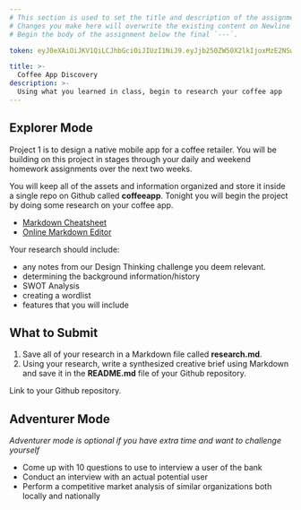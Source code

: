 ```yaml
---
# This section is used to set the title and description of the assignment on Newline. Do not edit `token`.
# Changes you make here will overwrite the existing content on Newline when synced via Github.
# Begin the body of the assignment below the final `---`.

token: eyJ0eXAiOiJKV1QiLCJhbGciOiJIUzI1NiJ9.eyJjb250ZW50X2lkIjoxMzE2NSwiY29udGVudF90eXBlIjoiQXNzaWdubWVudCJ9.4z8jAb0qdyctT4HGEYOFPjTUd_Y9hRTkiip7Sd21y2k

title: >-
  Coffee App Discovery
description: >-
  Using what you learned in class, begin to research your coffee app
---
```

## Explorer Mode

Project 1 is to design a native mobile app for a coffee retailer. You will be building on this project in stages through your daily and weekend homework assignments over the next two weeks.

You will keep all of the assets and information organized and store it inside a single repo on Github called **coffeeapp**. Tonight you will begin the project by doing some research on your coffee app.
 
- [Markdown Cheatsheet](https://github.com/adam-p/markdown-here/wiki/Markdown-Cheatsheet)
- [Online Markdown Editor](http://dillinger.io/)

Your research should include:
- any notes from our Design Thinking challenge you deem relevant.
- determining the background information/history
- SWOT Analysis
- creating a wordlist
- features that you will include

## What to Submit

1. Save all of your research in a Markdown file called **research.md**. 
2. Using your research, write a synthesized creative brief using Markdown and save it in the **README.md** file of your Github repository. 

Link to your Github repository.

## Adventurer Mode

*Adventurer mode is optional if you have extra time and want to challenge yourself*
- Come up with 10 questions to use to interview a user of the bank
- Conduct an interview with an actual potential user
- Perform a competitive market analysis of similar organizations both locally and nationally

